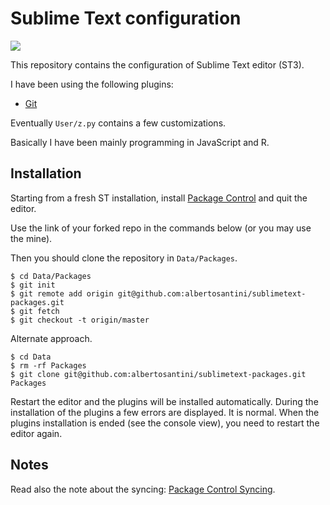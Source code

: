 Sublime Text configuration
==========================

![](https://github.com/albertosantini/sublimetext-packages/workflows/CI/badge.svg)

This repository contains the configuration of Sublime Text editor (ST3).

I have been using the following plugins:

- [Git](https://github.com/kemayo/sublime-text-git)

Eventually `User/z.py` contains a few customizations.

Basically I have been mainly programming in JavaScript and R.

Installation
------------

Starting from a fresh ST installation, install [Package Control](https://sublime.wbond.net/installation) and quit the editor.

Use the link of your forked repo in the commands below (or you may use the mine).

Then you should clone the repository  in `Data/Packages`.

```
$ cd Data/Packages
$ git init
$ git remote add origin git@github.com:albertosantini/sublimetext-packages.git
$ git fetch
$ git checkout -t origin/master
```

Alternate approach.

```
$ cd Data
$ rm -rf Packages
$ git clone git@github.com:albertosantini/sublimetext-packages.git Packages
```

Restart the editor and the plugins will be installed automatically. During the installation of the plugins a few errors are displayed. It is normal. When the plugins installation is ended (see the console view), you need to restart the editor again.

Notes
-----

Read also the note about the syncing: [Package Control Syncing](https://sublime.wbond.net/docs/syncing).
